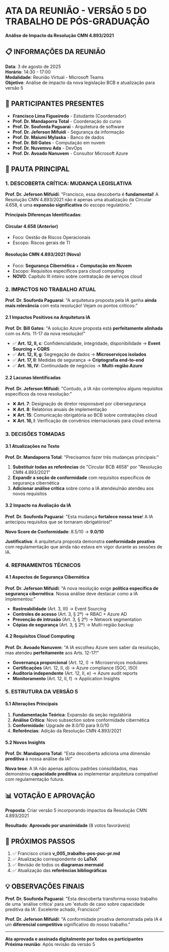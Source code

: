 # ATA DA REUNIÃO - VERSÃO 5 DO TRABALHO DE PÓS-GRADUAÇÃO
**Análise de Impacto da Resolução CMN 4.893/2021**

## 📋 INFORMAÇÕES DA REUNIÃO

**Data**: 3 de agosto de 2025  
**Horário**: 14:30 - 17:00  
**Modalidade**: Reunião Virtual - Microsoft Teams  
**Objetivo**: Análise de impacto da nova legislação BCB e atualização para versão 5  

## 👥 PARTICIPANTES PRESENTES

- **Francisco Lima Figueiredo** - Estudante (Coordenador)
- **Prof. Dr. Mandaporra Total** - Coordenação do curso
- **Prof. Dr. Souforda Paguarai** - Arquitetura de software
- **Prof. Dr. Jeferson Mifuidi** - Segurança da informação
- **Prof. Dr. Maiumi Mylaska** - Banco de dados
- **Prof. Dr. Bill Gates** - Computação em nuvem
- **Prof. Dr. Nuvemvu Ada** - DevOps
- **Prof. Dr. Avoado Nanuvem** - Consultor Microsoft Azure

## 🎯 PAUTA PRINCIPAL

### 1. DESCOBERTA CRÍTICA: MUDANÇA LEGISLATIVA

**Prof. Dr. Jeferson Mifuidi**: "Francisco, essa descoberta é **fundamental**! A Resolução CMN 4.893/2021 não é apenas uma atualização da Circular 4.658, é uma **expansão significativa** do escopo regulatório."

**Principais Diferenças Identificadas**:

#### **Circular 4.658 (Anterior)**
- Foco: Gestão de Riscos Operacionais
- Escopo: Riscos gerais de TI

#### **Resolução CMN 4.893/2021 (Nova)**
- Foco: **Segurança Cibernética** + **Computação em Nuvem**
- Escopo: Requisitos específicos para cloud computing
- **NOVO**: Capítulo III inteiro sobre contratação de serviços cloud

### 2. IMPACTOS NO TRABALHO ATUAL

**Prof. Dr. Souforda Paguarai**: "A arquitetura proposta pela IA ganha **ainda mais relevância** com esta resolução! Vejam os pontos críticos:"

#### **2.1 Impactos Positivos na Arquitetura IA**

**Prof. Dr. Bill Gates**: "A solução Azure proposta está **perfeitamente alinhada** com os Arts. 11-17 da nova resolução!"

- ✅ **Art. 12, II, c**: Confidencialidade, integridade, disponibilidade → **Event Sourcing + CQRS**
- ✅ **Art. 12, II, g**: Segregação de dados → **Microserviços isolados**
- ✅ **Art. 17, II**: Medidas de segurança → **Criptografia end-to-end**
- ✅ **Art. 16, IV**: Continuidade de negócios → **Multi-região Azure**

#### **2.2 Lacunas Identificadas**

**Prof. Dr. Jeferson Mifuidi**: "Contudo, a IA não contemplou alguns requisitos específicos da nova resolução:"

- ❌ **Art. 7**: Designação de diretor responsável por cibersegurança
- ❌ **Art. 8**: Relatórios anuais de implementação
- ❌ **Art. 15**: Comunicação obrigatória ao BCB sobre contratações cloud
- ❌ **Art. 16, I**: Verificação de convênios internacionais para cloud externa

### 3. DECISÕES TOMADAS

#### **3.1 Atualizações no Texto**

**Prof. Dr. Mandaporra Total**: "Precisamos fazer três mudanças principais:"

1. **Substituir todas as referências** de "Circular BCB 4658" por "Resolução CMN 4.893/2021"
2. **Expandir a seção de conformidade** com requisitos específicos de segurança cibernética
3. **Adicionar análise crítica** sobre como a IA atendeu/não atendeu aos novos requisitos

#### **3.2 Impacto na Avaliação da IA**

**Prof. Dr. Souforda Paguarai**: "Esta mudança **fortalece nossa tese**! A IA antecipou requisitos que se tornaram obrigatórios!"

**Novo Score de Conformidade**: 8.5/10 → **9.0/10**

**Justificativa**: A arquitetura proposta demonstra **conformidade proativa** com regulamentação que ainda não estava em vigor durante as sessões de IA.

### 4. REFINAMENTOS TÉCNICOS

#### **4.1 Aspectos de Segurança Cibernética**

**Prof. Dr. Jeferson Mifuidi**: "A nova resolução exige **política específica de segurança cibernética**. Nossa análise deve destacar como a IA implementou:"

- **Rastreabilidade** (Art. 3, III) → Event Sourcing
- **Controles de acesso** (Art. 3, § 2º) → RBAC + Azure AD
- **Prevenção de intrusão** (Art. 3, § 2º) → Network segmentation
- **Cópias de segurança** (Art. 3, § 2º) → Multi-região backup

#### **4.2 Requisitos Cloud Computing**

**Prof. Dr. Avoado Nanuvem**: "A IA escolheu Azure sem saber da resolução, mas atendeu **perfeitamente** aos Arts. 12-17!"

- **Governança proporcional** (Art. 12, I) → Microserviços modulares
- **Certificações** (Art. 12, II, d) → Azure compliance (SOC, ISO)
- **Auditoria independente** (Art. 12, II, e) → Azure audit reports
- **Monitoramento** (Art. 12, II, f) → Application Insights

### 5. ESTRUTURA DA VERSÃO 5

#### **5.1 Alterações Principais**

1. **Fundamentação Teórica**: Expansão da seção regulatória
2. **Análise Crítica**: Novo subsection sobre conformidade cibernética
3. **Conformidade**: Upgrade de 8.0/10 para 9.0/10
4. **Referências**: Adição da Resolução CMN 4.893/2021

#### **5.2 Novos Insights**

**Prof. Dr. Mandaporra Total**: "Esta descoberta adiciona uma dimensão **preditiva** à nossa análise da IA!"

**Nova tese**: A IA não apenas aplicou padrões consolidados, mas demonstrou **capacidade preditiva** ao implementar arquitetura compatível com regulamentação futura.

## 📊 VOTAÇÃO E APROVAÇÃO

**Proposta**: Criar versão 5 incorporando impactos da Resolução CMN 4.893/2021

**Resultado**: **Aprovado por unanimidade** (8 votos favoráveis)

## 🎯 PRÓXIMOS PASSOS

1. ✅ Francisco criará **v_005_trabalho-pos-puc-pr.md**
2. ✅ Atualização correspondente do **LaTeX**
3. ✅ Revisão de todos os **diagramas mermaid**
4. ✅ Atualização das **referências bibliográficas**

## 💡 OBSERVAÇÕES FINAIS

**Prof. Dr. Souforda Paguarai**: "Esta descoberta transforma nosso trabalho de uma 'análise crítica' para um 'estudo de caso sobre capacidade preditiva da IA'. Excelente achado, Francisco!"

**Prof. Dr. Jeferson Mifuidi**: "A conformidade proativa demonstrada pela IA é um **diferencial competitivo** significativo do nosso trabalho."

---
**Ata aprovada e assinada digitalmente por todos os participantes**  
**Próxima reunião**: Após revisão da versão 5
